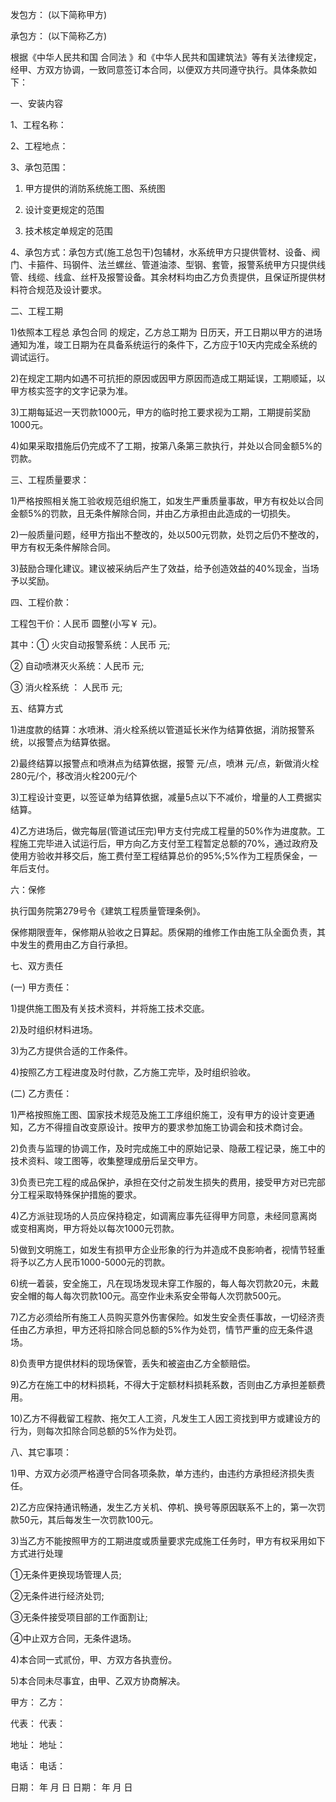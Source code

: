 
 


发包方： (以下简称甲方)


承包方： (以下简称乙方)


根据《中华人民共和国
合同法
》和《中华人民共和国建筑法》等有关法律规定，经甲、方双方协调，一致同意签订本合同，以便双方共同遵守执行。具体条款如下：


一、安装内容


1、工程名称：


2、工程地点：


3、承包范围：


1) 甲方提供的消防系统施工图、系统图


2) 设计变更规定的范围


3) 技术核定单规定的范围


4、承包方式：承包方式(施工总包干)包辅材，水系统甲方只提供管材、设备、阀门、卡箍件、玛钢件、法兰螺丝、管道油漆、型钢、套管，报警系统甲方只提供线管、线缆、线盒、丝杆及报警设备。其余材料均由乙方负责提供，且保证所提供材料符合规范及设计要求。


二、工程工期


1)依照本工程总
承包合同
的规定，乙方总工期为 日历天，开工日期以甲方的进场通知为准，竣工日期为在具备系统运行的条件下，乙方应于10天内完成全系统的调试运行。


2)在规定工期内如遇不可抗拒的原因或因甲方原因而造成工期延误，工期顺延，以甲方核实签字的文字记录为准。


3)工期每延迟一天罚款1000元，甲方的临时抢工要求视为工期，工期提前奖励1000元。


4)如果采取措施后仍完成不了工期，按第八条第三款执行，并处以合同金额5%的罚款。


三、工程质量要求：


1)严格按照相关施工验收规范组织施工，如发生严重质量事故，甲方有权处以合同金额5%的罚款，且无条件解除合同，并由乙方承担由此造成的一切损失。


2)一般质量问题，经甲方指出不整改的，处以500元罚款，处罚之后仍不整改的，甲方有权无条件解除合同。


3)鼓励合理化建议。建议被采纳后产生了效益，给予创造效益的40%现金，当场予以奖励。


四、工程价款：


工程包干价：人民币 圆整(小写￥ 元)。


其中：① 火灾自动报警系统：人民币 元;


② 自动喷淋灭火系统：人民币 元;


③ 消火栓系统 ： 人民币 元;


五、结算方式


1)进度款的结算：水喷淋、消火栓系统以管道延长米作为结算依据，消防报警系统，以报警点为结算依据。


2)最终结算以报警点和喷淋点为结算依据，报警 元/点，喷淋 元/点，新做消火栓280元/个，移改消火栓200元/个


3)工程设计变更，以签证单为结算依据，减量5点以下不减价，增量的人工费据实结算。


4)乙方进场后，做完每层(管道试压完)甲方支付完成工程量的50%作为进度款。工程施工完毕进入试运行后，甲方向乙方支付至工程暂定总额的70%，通过政府及使用方验收并移交后，施工费付至工程结算总价的95%;5%作为工程质保金，一年后支付。


六：保修


执行国务院第279号令《建筑工程质量管理条例》。


保修期限壹年，保修期从验收之日算起。质保期的维修工作由施工队全面负责，其中发生的费用由乙方自行承担。


七、双方责任


(一) 甲方责任：


1)提供施工图及有关技术资料，并将施工技术交底。


2)及时组织材料进场。


3)为乙方提供合适的工作条件。


4)按照乙方工程进度及时付款，乙方施工完毕，及时组织验收。


(二) 乙方责任：


1)严格按照施工图、国家技术规范及施工工序组织施工，没有甲方的设计变更通知，乙方不得擅自改变原设计。按甲方的要求参加施工协调会和技术商讨会。


2)负责与监理的协调工作，及时完成施工中的原始记录、隐蔽工程记录，施工中的技术资料、竣工图等，收集整理成册后呈交甲方。


3)负责已完工程的成品保护，承担在交付之前发生损失的费用，接受甲方对已完部分工程采取特殊保护措施的要求。


4)乙方派驻现场的人员应保持稳定，如调离应事先征得甲方同意，未经同意离岗或变相离岗，甲方将处以每次1000元罚款。


5)做到文明施工，如发生有损甲方企业形象的行为并造成不良影响者，视情节轻重将予以乙方人民币1000-5000元的罚款。


6)统一着装，安全施工，凡在现场发现未穿工作服的，每人每次罚款20元，未戴安全帽的每人每次罚款100元。高空作业未系安全带每人次罚款500元。


7)乙方必须给所有施工人员购买意外伤害保险。如发生安全责任事故，一切经济责任由乙方承担，甲方还将扣除合同总额的5%作为处罚，情节严重的应无条件退场。


8)负责甲方提供材料的现场保管，丢失和被盗由乙方全额赔偿。


9)乙方在施工中的材料损耗，不得大于定额材料损耗系数，否则由乙方承担差额费用。


10)乙方不得截留工程款、拖欠工人工资，凡发生工人因工资找到甲方或建设方的行为，则每次扣除合同总额的5%作为处罚。


八、其它事项：


1)甲、方双方必须严格遵守合同各项条款，单方违约，由违约方承担经济损失责任。


2)乙方应保持通讯畅通，发生乙方关机、停机、换号等原因联系不上的，第一次罚款50元，其后每发生一次罚款100元。


3)当乙方不能按照甲方的工期进度或质量要求完成施工任务时，甲方有权采用如下方式进行处理


①无条件更换现场管理人员;


②无条件进行经济处罚;


③无条件接受项目部的工作面割让;


④中止双方合同，无条件退场。


4)本合同一式贰份，甲、方双方各执壹份。


5)本合同未尽事宜，由甲、乙双方协商解决。


甲方： 乙方：


代表： 代表：


地址： 地址：


电话： 电话：


日期： 年 月 日 日期： 年 月 日
 


 

 
 
 
 
 
  


  
 

  


  


  
 
 
 
 

